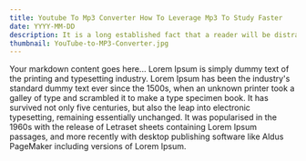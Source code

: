 ```yaml
---
title: Youtube To Mp3 Converter How To Leverage Mp3 To Study Faster 
date: YYYY-MM-DD
description: It is a long established fact that a reader will be distracted by the readable content of a page when looking at its layout.
thumbnail: YouTube-to-MP3-Converter.jpg
---
```

Your markdown content goes here...
Lorem Ipsum is simply dummy text of the printing and typesetting industry. Lorem Ipsum has been the industry's standard dummy text ever since the 1500s, when an unknown printer took a galley of type and scrambled it to make a type specimen book. It has survived not only five centuries, but also the leap into electronic typesetting, remaining essentially unchanged. It was popularised in the 1960s with the release of Letraset sheets containing Lorem Ipsum passages, and more recently with desktop publishing software like Aldus PageMaker including versions of Lorem Ipsum.

